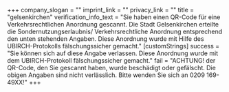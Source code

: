 +++
company_slogan = ""
imprint_link = ""
privacy_link = ""
title = "gelsenkirchen"
verification_info_text = "Sie haben einen QR-Code für eine Verkehrsrechtlichen Anordnung gescannt. Die Stadt Gelsenkirchen erteilte die Sondernutzungserlaubnis/ Verkehrsrechtliche Anordnung entsprechend den unten stehenden Angaben. Diese Anordnung wurde mit Hilfe des UBIRCH-Protokolls fälschungssicher gemacht."
[customStrings]
success = "Sie können sich auf diese Angabe verlassen. Diese Anordnung wurde mit dem UBIRCH-Protokoll fälschungssicher gemacht."
fail = "ACHTUNG! der QR-Code, den Sie gescannt haben, wurde beschädigt oder gefälscht. Die obigen Angaben sind nicht verlässlich. Bitte wenden Sie sich an 0209 169-49XX!"
+++
